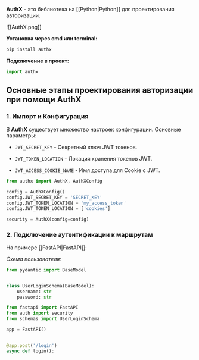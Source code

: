 **AuthX** - это библиотека на [[Python|Python]] для проектирования авторизации. 

![[AuthX.png]]

**Установка через cmd или terminal:**

```Python
pip install authx
```

**Подключение в проект:**

```Python
import authx
```

## Основные этапы проектирования авторизации при помощи AuthX

### 1. Импорт и Конфигурация

В **AuthX** существует множество настроек конфигурации. Основные параметры:

- `JWT_SECRET_KEY` - Секретный ключ JWT токенов.

- `JWT_TOKEN_LOCATION` - Локация хранения токенов JWT.

- `JWT_ACCESS_COOKIE_NAME` - Имя доступа для Cookie с JWT.

```Python
from authx import AuthX, AuthXConfig

config = AuthXConfig()
config.JWT_SECRET_KEY = 'SECRET_KEY'
config.JWT_TOKEN_LOCATION = 'my_access_token'
config.JWT_TOKEN_LOCATION = ['cookies']

security = AuthX(config=config)
```

### 2. Подключение аутентификации к маршрутам

На примере [[FastAPI|FastAPI]]:

*Схема пользователя:*

```Python
from pydantic import BaseModel


class UserLoginSchema(BaseModel):
	username: str
	password: str
```

```Python
from fastapi import FastAPI
from auth import security
from schemas import UserLoginSchema

app = FastAPI()


@app.post('/login')
async def login():
	
```

